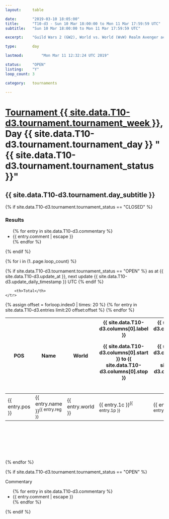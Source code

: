```yaml
---
layout: 	table

date: 		"2019-03-10 18:05:00"
title: 		"T10-d3 - Sun 10 Mar 18:00:00 to Mon 11 Mar 17:59:59 UTC"
subtitle: 	"Sun 10 Mar 18:00:00 to Mon 11 Mar 17:59:59 UTC"

excerpt:    "Guild Wars 2 (GW2), World vs. World (WvW) Realm Avenger achivement Tournament. \"Every Kill Counts\""

type:       day

lastmod: 		"Mon Mar 11 12:32:24 UTC 2019"

status:     "OPEN"
listing:    "Y"
loop_count: 3

category: 	tournaments

---
```

<div class="table_header">
    <h1><a href="{{ site.data.T10-d3.tournament.week_url }}">Tournament {{ site.data.T10-d3.tournament.tournament_week }}</a>, Day {{ site.data.T10-d3.tournament.tournament_day }} "{{ site.data.T10-d3.tournament.tournament_status }}"</h1>
    <h2>{{ site.data.T10-d3.tournament.day_subtitle }}</h2> 
</div>

{% if site.data.T10-d3.tournament.tournament_status == "CLOSED" %} 
<div class="commentary">
  <h3>Results</h3>
  <ul>
    {% for entry in site.data.T10-d3.commentary %}
    <li class="commentary_list">{{ entry.comment | escape }}</li>
    {% endfor %}
  </ul>
</div>
{% endif %}


{% for i in (1..page.loop_count) %}

{% if site.data.T10-d3.tournament.tournament_status == "OPEN" %} 
<span class="table_nextupdate">as at {{ site.data.T10-d3.update_at }}, next update {{ site.data.T10-d3.update_daily_timestamp }} UTC</span> 
{% endif %}

<table class="day_table">
  <colgroup>
    <col style="width:18px">
    <col style="width:55px">
    <col style="width:55px">
    <col style="width:12px">
    <col style="width:12px">
    <col style="width:12px">
    <col style="width:12px">
    <col style="width:12px">
    <col style="width:12px">
    <col style="width:12px">
    <col style="width:12px">
    <col style="width:12px">
    <col style="width:12px">
    <col style="width:12px">
    <col style="width:12px">
    <col style="width:12px">
    <col style="width:12px">
    <col style="width:12px">
    <col style="width:12px">
    <col style="width:12px">
    <col style="width:12px">
    <col style="width:12px">
    <col style="width:12px">
    <col style="width:12px">
    <col style="width:12px">
    <col style="width:12px">
    <col style="width:12px">
    <col style="width:18px">
  </colgroup>  
  <thead>
    <tr>
        <th>POS</th>
        <th class="AlignLeft">Name</th>
        <th class="AlignLeft">World</th>

<th><div class="label">{{ site.data.T10-d3.columns[0].label }}<p class="onhover">{{ site.data.T10-d3.columns[0].start }} to {{ site.data.T10-d3.columns[0].stop }}</p></div>​</th>
<th><div class="label">{{ site.data.T10-d3.columns[1].label }}<p class="onhover">{{ site.data.T10-d3.columns[1].start }} to {{ site.data.T10-d3.columns[1].stop }}</p></div>​</th>
<th><div class="label">{{ site.data.T10-d3.columns[2].label }}<p class="onhover">{{ site.data.T10-d3.columns[2].start }} to {{ site.data.T10-d3.columns[2].stop }}</p></div>​</th>
<th><div class="label">{{ site.data.T10-d3.columns[3].label }}<p class="onhover">{{ site.data.T10-d3.columns[3].start }} to {{ site.data.T10-d3.columns[3].stop }}</p></div>​</th>
<th><div class="label">{{ site.data.T10-d3.columns[4].label }}<p class="onhover">{{ site.data.T10-d3.columns[4].start }} to {{ site.data.T10-d3.columns[4].stop }}</p></div>​</th>
<th><div class="label">{{ site.data.T10-d3.columns[5].label }}<p class="onhover">{{ site.data.T10-d3.columns[5].start }} to {{ site.data.T10-d3.columns[5].stop }}</p></div>​</th>
<th><div class="label">{{ site.data.T10-d3.columns[6].label }}<p class="onhover">{{ site.data.T10-d3.columns[6].start }} to {{ site.data.T10-d3.columns[6].stop }}</p></div>​</th>
<th><div class="label">{{ site.data.T10-d3.columns[7].label }}<p class="onhover">{{ site.data.T10-d3.columns[7].start }} to {{ site.data.T10-d3.columns[7].stop }}</p></div>​</th>
<th><div class="label">{{ site.data.T10-d3.columns[8].label }}<p class="onhover">{{ site.data.T10-d3.columns[8].start }} to {{ site.data.T10-d3.columns[8].stop }}</p></div>​</th>
<th><div class="label">{{ site.data.T10-d3.columns[9].label }}<p class="onhover">{{ site.data.T10-d3.columns[9].start }} to {{ site.data.T10-d3.columns[9].stop }}</p></div>​</th>
<th><div class="label">{{ site.data.T10-d3.columns[10].label }}<p class="onhover">{{ site.data.T10-d3.columns[10].start }} to {{ site.data.T10-d3.columns[10].stop }}</p></div>​</th>

<th><div class="label">{{ site.data.T10-d3.columns[11].label }}<p class="onhover">{{ site.data.T10-d3.columns[11].start }} to {{ site.data.T10-d3.columns[11].stop }}</p></div>​</th>
<th><div class="label">{{ site.data.T10-d3.columns[12].label }}<p class="onhover">{{ site.data.T10-d3.columns[12].start }} to {{ site.data.T10-d3.columns[12].stop }}</p></div>​</th>
<th><div class="label">{{ site.data.T10-d3.columns[13].label }}<p class="onhover">{{ site.data.T10-d3.columns[13].start }} to {{ site.data.T10-d3.columns[13].stop }}</p></div>​</th>
<th><div class="label">{{ site.data.T10-d3.columns[14].label }}<p class="onhover">{{ site.data.T10-d3.columns[14].start }} to {{ site.data.T10-d3.columns[14].stop }}</p></div>​</th>
<th><div class="label">{{ site.data.T10-d3.columns[15].label }}<p class="onhover">{{ site.data.T10-d3.columns[15].start }} to {{ site.data.T10-d3.columns[15].stop }}</p></div>​</th>
<th><div class="label">{{ site.data.T10-d3.columns[16].label }}<p class="onhover">{{ site.data.T10-d3.columns[16].start }} to {{ site.data.T10-d3.columns[16].stop }}</p></div>​</th>
<th><div class="label">{{ site.data.T10-d3.columns[17].label }}<p class="onhover">{{ site.data.T10-d3.columns[17].start }} to {{ site.data.T10-d3.columns[17].stop }}</p></div>​</th>
<th><div class="label">{{ site.data.T10-d3.columns[18].label }}<p class="onhover">{{ site.data.T10-d3.columns[18].start }} to {{ site.data.T10-d3.columns[18].stop }}</p></div>​</th>
<th><div class="label">{{ site.data.T10-d3.columns[19].label }}<p class="onhover">{{ site.data.T10-d3.columns[19].start }} to {{ site.data.T10-d3.columns[19].stop }}</p></div>​</th>
<th><div class="label">{{ site.data.T10-d3.columns[20].label }}<p class="onhover">{{ site.data.T10-d3.columns[20].start }} to {{ site.data.T10-d3.columns[20].stop }}</p></div>​</th>

<th><div class="label">{{ site.data.T10-d3.columns[21].label }}<p class="onhover">{{ site.data.T10-d3.columns[21].start }} to {{ site.data.T10-d3.columns[21].stop }}</p></div>​</th>
<th><div class="label">{{ site.data.T10-d3.columns[22].label }}<p class="onhover">{{ site.data.T10-d3.columns[22].start }} to {{ site.data.T10-d3.columns[22].stop }}</p></div>​</th>
<th><div class="label">{{ site.data.T10-d3.columns[23].label }}<p class="onhover">{{ site.data.T10-d3.columns[23].start }} to {{ site.data.T10-d3.columns[23].stop }}</p></div>​</th>

        <th>Total</th>
    </tr>
  </thead>
  {% assign offset = forloop.index0 | times: 20 %}
<tbody>
{% for entry in site.data.T10-d3.entries limit:20 offset:offset %}
  <tr>
    <td class="pl{{ entry.pos }}">{{ entry.pos }}</td>
    <td class="AlignLeft">{{ entry.name }}<sup>{{ entry.reg }}</sup></td>
    <td class="AlignLeft">{{ entry.world }}</td>
    <td class="pl{{ entry.1p }}">{{ entry.1c }}<sup>{{ entry.1p }}</sup></td>
    <td class="pl{{ entry.2p }}">{{ entry.2c }}<sup>{{ entry.2p }}</sup></td>
    <td class="pl{{ entry.3p }}">{{ entry.3c }}<sup>{{ entry.3p }}</sup></td>
    <td class="pl{{ entry.4p }}">{{ entry.4c }}<sup>{{ entry.4p }}</sup></td>
    <td class="pl{{ entry.5p }}">{{ entry.5c }}<sup>{{ entry.5p }}</sup></td>
    <td class="pl{{ entry.6p }}">{{ entry.6c }}<sup>{{ entry.6p }}</sup></td>
    <td class="pl{{ entry.7p }}">{{ entry.7c }}<sup>{{ entry.7p }}</sup></td>
    <td class="pl{{ entry.8p }}">{{ entry.8c }}<sup>{{ entry.8p }}</sup></td>
    <td class="pl{{ entry.9p }}">{{ entry.9c }}<sup>{{ entry.9p }}</sup></td>
    <td class="pl{{ entry.10p }}">{{ entry.10c }}<sup>{{ entry.10p }}</sup></td>
    <td class="pl{{ entry.11p }}">{{ entry.11c }}<sup>{{ entry.11p }}</sup></td>
    <td class="pl{{ entry.12p }}">{{ entry.12c }}<sup>{{ entry.12p }}</sup></td>
    <td class="pl{{ entry.13p }}">{{ entry.13c }}<sup>{{ entry.13p }}</sup></td>
    <td class="pl{{ entry.14p }}">{{ entry.14c }}<sup>{{ entry.14p }}</sup></td>
    <td class="pl{{ entry.15p }}">{{ entry.15c }}<sup>{{ entry.15p }}</sup></td>
    <td class="pl{{ entry.16p }}">{{ entry.16c }}<sup>{{ entry.16p }}</sup></td>
    <td class="pl{{ entry.17p }}">{{ entry.17c }}<sup>{{ entry.17p }}</sup></td>
    <td class="pl{{ entry.18p }}">{{ entry.18c }}<sup>{{ entry.18p }}</sup></td>
    <td class="pl{{ entry.19p }}">{{ entry.19c }}<sup>{{ entry.19p }}</sup></td>
    <td class="pl{{ entry.20p }}">{{ entry.20c }}<sup>{{ entry.20p }}</sup></td>
    <td class="pl{{ entry.21p }}">{{ entry.21c }}<sup>{{ entry.21p }}</sup></td>
    <td class="pl{{ entry.22p }}">{{ entry.22c }}<sup>{{ entry.22p }}</sup></td>
    <td class="pl{{ entry.23p }}">{{ entry.23c }}<sup>{{ entry.23p }}</sup></td>
    <td class="pl{{ entry.24p }}">{{ entry.24c }}<sup>{{ entry.24p }}</sup></td>
    <td>{{ entry.total }}</td>
  </tr>
{% endfor %}  
</tbody>
</table>
<div class="leaderboard">
  <script async src="//pagead2.googlesyndication.com/pagead/js/adsbygoogle.js"></script>
  <!-- 728x90 -->
  <ins class="adsbygoogle"
       style="display:inline-block;width:728px;height:90px"
       data-ad-client="ca-pub-3274917281288240"
       data-ad-slot="3870538733"></ins>
  <script>
  (adsbygoogle = window.adsbygoogle || []).push({});
  </script>    
</div>
<br />
{% endfor %}

{% if site.data.T10-d3.tournament.tournament_status == "OPEN" %} 
<div class="commentary">
  <span class="commentary_title">Commentary</span>
  <ul>
    {% for entry in site.data.T10-d3.commentary %}
    <li class="commentary_list">{{ entry.comment | escape }}</li>
    {% endfor %}
  </ul>
</div>
{% endif %}


